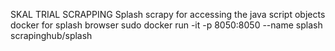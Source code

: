 SKAL TRIAL SCRAPPING
Splash scrapy for accessing the java script objects
docker for splash browser sudo docker run -it -p 8050:8050 --name splash scrapinghub/splash